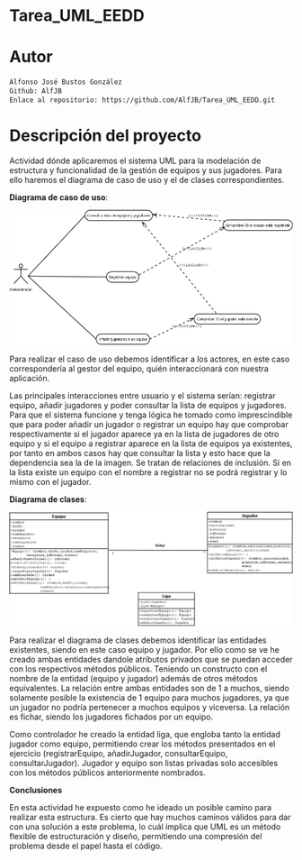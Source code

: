 # Tarea_UML_EEDD

# Autor
    Alfonso José Bustos González
    Github: AlfJB
    Enlace al repositorio: https://github.com/AlfJB/Tarea_UML_EEDD.git

# Descripción del proyecto

Actividad dónde aplicaremos el sistema UML para la modelación de estructura y funcionalidad de la gestión de equipos y sus jugadores. Para ello haremos el diagrama de caso de uso y el de clases correspondientes.

**Diagrama de caso de uso**:

![Diagrama de caso de uso realizado](https://github.com/AlfJB/Tarea_UML_EEDD/blob/d30f80790811df2cbf232d85a61b4b6389e60f05/diagramas/Diagrama%20caso%20de%20uso.png)

Para realizar el caso de uso debemos identificar a los actores, en este caso correspondería al gestor del equipo, quién interaccionará con nuestra aplicación.

Las principales interacciones entre usuario y el sistema serían: registrar equipo, añadir jugadores y poder consultar la lista de equipos y jugadores. Para que el sistema funcione y tenga lógica he tomado como imprescindible que para poder añadir un jugador o registrar un equipo hay que comprobar respectivamente si el jugador aparece ya en la lista de jugadores de otro equipo y si el equipo a registrar aparece en la lista de equipos ya existentes, por tanto en ambos casos hay que consultar la lista y esto hace que la dependencia sea la de la imagen. Se tratan de relaciones de inclusión. Si en la lista existe un equipo con el nombre a registrar no se podrá registrar y lo mismo con el jugador.

**Diagrama de clases**:

![Diagrama de clases realizado](https://github.com/AlfJB/Tarea_UML_EEDD/blob/d30f80790811df2cbf232d85a61b4b6389e60f05/diagramas/Diagrama%20de%20clases.png)

Para realizar el diagrama de clases debemos identificar las entidades existentes, siendo en este caso equipo y jugador. Por ello como se ve he creado ambas entidades dandole atributos privados que se puedan acceder con los respectivos métodos públicos. Teniendo un constructo con el nombre de la entidad (equipo y jugador) además de otros métodos equivalentes. La relación entre ambas entidades son de 1 a muchos, siendo solamente posible la existencia de 1 equipo para muchos jugadores, ya que un jugador no podría pertenecer a muchos equipos y viceversa. La relación es fichar, siendo los jugadores fichados por un equipo.

Como controlador he creado la entidad liga, que engloba tanto la entidad jugador como equipo, permitiendo crear los métodos presentados en el ejercicio (registrarEquipo, añadirJugador, consultarEquipo, consultarJugador). Jugador y equipo son listas privadas solo accesibles con los métodos públicos anteriormente nombrados.

**Conclusiones**

En esta actividad he expuesto como he ideado un posible camino para realizar esta estructura. Es cierto que hay muchos caminos válidos para dar con una solución a este problema, lo cuál implica que UML es un método flexible de estructuración y diseño, permitiendo una compresión del problema desde el papel hasta el código.





